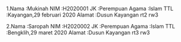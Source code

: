 1.Nama   :Mukinah 
  NIM    :H2020001
  JK     :Perempuan
  Agama  :Islam
  TTL    :Kayangan,29 februari 2020
  Alamat :Dusun Kayangan rt2 rw3

  2.Nama   :Saropah 
    NIM    :H2020002
    JK     :Perempuan
    Agama  :Islam
    TTL    :Bengklih,29 maret 2020
    Alamat :Dusun Kayangan rt3 rw3

